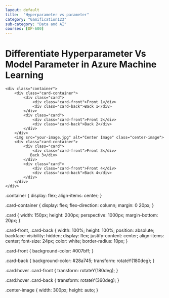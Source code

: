 ```yaml
---
layout: default
title:  "Hyperparameter vs parameter"
category: "Gamification123"
sub-category: "Data and AI"
courses: [DP-600]
---
```


# Differentiate Hyperparameter Vs Model Parameter in Azure Machine Learning


<html lang="en">
<head>
    <meta charset="UTF-8">
    <meta name="viewport" content="width=device-width, initial-scale=1.0">
    <title>Image with Flippable Cards</title>
    <link rel="stylesheet" href="styles.css">
</head>

    <div class="container">
        <div class="card-container">
            <div class="card">
                <div class="card-front">Front 1</div>
                <div class="card-back">Back 1</div>
            </div>
            <div class="card">
                <div class="card-front">Front 2</div>
                <div class="card-back">Back 2</div>
            </div>
        </div>
        <img src="your-image.jpg" alt="Center Image" class="center-image">
        <div class="card-container">
            <div class="card">
                <div class="card-front">Front 3</div>
               Back 3</div>
            </div>
            <div class="card">
                <div class="card-front">Front 4</div>
                <div class="card-back">Back 4</div>
            </div>
        </div>
    </div>

.container {
    display: flex;
    align-items: center;
}

.card-container {
    display: flex;
    flex-direction: column;
    margin: 0 20px;
}

.card {
    width: 150px;
    height: 200px;
    perspective: 1000px;
    margin-bottom: 20px;
}

.card-front, .card-back {
    width: 100%;
    height: 100%;
    position: absolute;
    backface-visibility: hidden;
    display: flex;
    justify-content: center;
    align-items: center;
    font-size: 24px;
    color: white;
    border-radius: 10px;
}

.card-front {
    background-color: #007bff;
}

.card-back {
    background-color: #28a745;
    transform: rotateY(180deg);
}

.card:hover .card-front {
    transform: rotateY(180deg);
}

.card:hover .card-back {
    transform: rotateY(360deg);
}

.center-image {
    width: 300px;
    height: auto;
}
</html>
